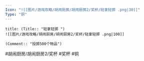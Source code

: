 ```yaml
---
Icon: "![[图片/游戏攻略/胡闹厨房/胡闹厨房2/奖杯/轻拿轻掷 .png|30]]"
Type: "铜"
---
```

```ad-common-bronze-trophy
title: (Title:: "轻拿轻掷 ")
![[图片/游戏攻略/胡闹厨房/胡闹厨房2/奖杯/轻拿轻掷 .png|100]]

(Comment:: "投掷500个物品")
```

#胡闹厨房/胡闹厨房2/奖杯 #奖杯 #铜
